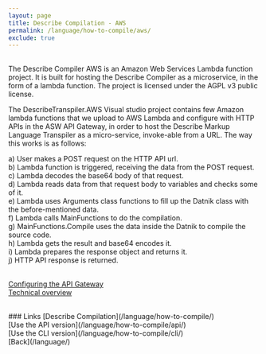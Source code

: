 ```yaml
---
layout: page
title: Describe Compilation - AWS
permalink: /language/how-to-compile/aws/
exclude: true
---
```

<br>The Describe Compiler AWS is an Amazon Web Services Lambda function project. It is built for hosting the Describe Compiler as a microservice, in the form of a lambda function. The project is licensed under the AGPL v3 public license.<br>

The DescribeTranspiler.AWS Visual studio project contains few Amazon lambda functions that we upload to AWS Lambda and configure with HTTP APIs in the ASW API Gateway, in order to host the Describe Markup Language Transpiler as a micro-service, invoke-able from a URL.
The way this works is as follows:

a) User makes a POST request on the HTTP API url.<br>
b) Lambda function is triggered, receiving the data from the POST request.<br>
c) Lambda decodes the base64 body of that request.<br>
d) Lambda reads data from that request body to variables and checks some of it.<br>
e) Lambda uses Arguments class functions to fill up the Datnik class with the before-mentioned data.<br>
f) Lambda calls MainFunctions to do the compilation.<br>
g) MainFunctions.Compile uses the data inside the Datnik to compile the source code.<br>
h) Lambda gets the result and base64 encodes it.<br>
i) Lambda prepares the response object and returns it.<br>
j) HTTP API response is returned.<br><br>

[Configuring the API Gateway](/language/how-to-compile/aws/api-gateway/)<br> 
[Technical overview](/language/how-to-compile/aws/tech-overview/)

<br>
### Links
[Describe Compilation](/language/how-to-compile/)<br> 
[Use the API version](/language/how-to-compile/api/)<br>
[Use the CLI version](/language/how-to-compile/cli/)<br>
[Back](/language/)
